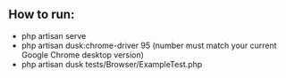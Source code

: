 ## How to run:

- php artisan serve
- php artisan dusk:chrome-driver 95 (number must match your current Google Chrome desktop version)
- php artisan dusk tests/Browser/ExampleTest.php